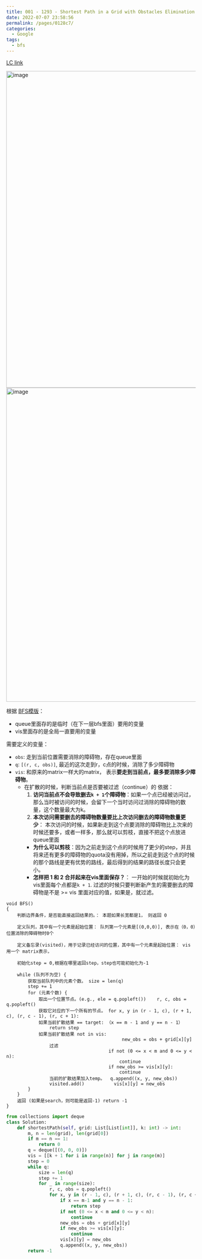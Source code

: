 ```yaml
---
title: 001 - 1293 - Shortest Path in a Grid with Obstacles Elimination - Hard
date: 2022-07-07 23:58:56
permalink: /pages/0128c7/
categories:
  - Google
tags:
  - bfs
---
```


[LC link](https://leetcode.cn/problems/shortest-path-in-a-grid-with-obstacles-elimination/)

<img width="842" alt="image" src="https://user-images.githubusercontent.com/41789327/178077011-96bd1cbe-f0de-4d90-88f4-464bfba9fadb.png">
<img width="835" alt="image" src="https://user-images.githubusercontent.com/41789327/178077064-de49b8bf-cd60-4950-b1f5-b2303a7cfe43.png">


根据 [BFS模版](https://emmableu.github.io/blog/pages/8b354b/#_1-%E5%B1%82%E5%BA%8F%E9%81%8D%E5%8E%86)：
- queue里面存的是临时（在下一层bfs里面）要用的变量
- vis里面存的是全局一直要用的变量

需要定义的变量：
- `obs`: 走到当前位置需要消除的障碍物，存在queue里面
- `q`: `[(r, c, obs)]`, 最近的这次走到r，c点的时候，消除了多少障碍物
- `vis`: 和原来的matrix一样大的matrix， 表示**要走到当前点，最多要消除多少障碍物**。
  - 在扩散的时候，判断当前点是否要被过滤（continue）的 依据：
    1. **访问当前点不会导致删去`k + 1`个障碍物**：如果一个点已经被访问过，那么当时被访问的时候，会留下一个当时访问过消除的障碍物的数量，这个数量最大为k。
    2. **本次访问需要删去的障碍物数量要比上次访问删去的障碍物数量更少**： 本次访问的时候，如果新走到这个点要消除的障碍物比上次来的时候还要多，或者一样多，那么就可以剪枝，直接不把这个点放进queue里面
      - **为什么可以剪枝**：因为之前走到这个点的时候用了更少的step，并且将来还有更多的障碍物的quota没有用掉，所以之前走到这个点的时候的那个路线是更有优势的路线，最后得到的结果的路径长度只会更小。 
    - **怎样把 1 和 2 合并起来在vis里面保存？**： 一开始的时候就初始化为vis里面每个点都是`k + 1`. 过滤的时候只要判断新产生的需要删去的障碍物是不是 >= vis 里面对应的值，如果是，就过滤。

```
void BFS()
{
    判断边界条件，是否能直接返回结果的。： 本题如果长宽都是1， 则返回 0

    定义队列，其中有一个元素是起始位置： 队列第一个元素是[(0,0,0)], 表示在（0，0）位置消除的障碍物时0个

    定义备忘录(visited)，用于记录已经访问的位置，其中有一个元素是起始位置： vis 用一个 matrix表示，

    初始化step = 0,根据在哪里返回step，step也可能初始化为-1

    while (队列不为空) {
        获取当前队列中的元素个数。 size = len(q)
        step += 1
        for (元素个数) {
            取出一个位置节点。(e.g., ele = q.popleft())    r, c, obs = q.popleft()
            获取它对应的下一个所有的节点。 for x, y in (r - 1, c), (r + 1, c), (r, c - 1), (r, c + 1):
            如果当前扩散结果 == target: （x == m - 1 and y == n - 1）
                return step
            如果当前扩散结果 not in vis:
                                           new_obs = obs + grid[x][y]
                过滤
                                      if not (0 <= x < m and 0 <= y < n):
                                          continue
                                      if new_obs >= vis[x][y]:
                                          continue 
                当前的扩散结果加入temp。  q.append((x, y, new_obs))
                visited.add()           vis[x][y] = new_obs 
        }
    }
    返回 (如果是search，则可能是返回-1) return -1
}
```


```python
from collections import deque
class Solution:
    def shortestPath(self, grid: List[List[int]], k: int) -> int:
        m, n = len(grid), len(grid[0])
        if m == n == 1:
            return 0
        q = deque([(0, 0, 0)])
        vis = [[k + 1 for i in range(n)] for j in range(m)]
        step = 0
        while q:
            size = len(q)
            step += 1
            for _ in range(size):
                r, c, obs = q.popleft()
                for x, y in (r - 1, c), (r + 1, c), (r, c - 1), (r, c + 1):
                    if x == m-1 and y == n - 1:
                        return step
                    if not (0 <= x < m and 0 <= y < n):
                        continue
                    new_obs = obs + grid[x][y]
                    if new_obs >= vis[x][y]:
                        continue 
                    vis[x][y] = new_obs 
                    q.append((x, y, new_obs))
        return -1
```
